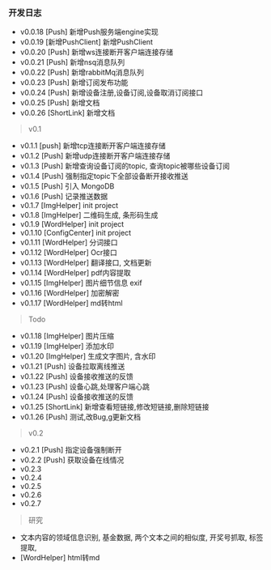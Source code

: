 ### 开发日志
- v0.0.18  [Push] 新增Push服务端engine实现
- v0.0.19  [新增PushClient] 新增PushClient
- v0.0.20  [Push] 新增ws连接断开客户端连接存储
- v0.0.21  [Push] 新增nsq消息队列
- v0.0.22  [Push] 新增rabbitMq消息队列
- v0.0.23  [Push] 新增订阅发布功能
- v0.0.24  [Push] 新增设备注册,设备订阅,设备取消订阅接口
- v0.0.25  [Push] 新增文档
- v0.0.26  [ShortLink] 新增文档

> v0.1
- v0.1.1  [push] 新增tcp连接断开客户端连接存储
- v0.1.2  [Push] 新增udp连接断开客户端连接存储
- v0.1.3  [Push] 新增查询设备订阅的topic, 查询topic被哪些设备订阅
- v0.1.4  [Push] 强制指定topic下全部设备断开接收推送
- v0.1.5  [Push] 引入 MongoDB
- v0.1.6  [Push] 记录推送数据
- v0.1.7  [ImgHelper] init project
- v0.1.8  [ImgHelper] 二维码生成, 条形码生成
- v0.1.9  [WordHelper] init project
- v0.1.10 [ConfigCenter] init project
- v0.1.11 [WordHelper] 分词接口
- v0.1.12 [WordHelper] Ocr接口
- v0.1.13 [WordHelper] 翻译接口, 文档更新
- v0.1.14 [WordHelper] pdf内容提取
- v0.1.15 [ImgHelper] 图片细节信息 exif
- v0.1.16 [WordHelper] 加密解密
- v0.1.17 [WordHelper] md转html

> Todo
- v0.1.18 [ImgHelper] 图片压缩
- v0.1.19 [ImgHelper] 添加水印 
- v0.1.20 [ImgHelper] 生成文字图片, 含水印
- v0.1.21 [Push] 设备拉取离线推送
- v0.1.22 [Push] 设备接收推送的反馈
- v0.1.23 [Push] 设备心跳,处理客户端心跳
- v0.1.24 [Push] 设备接收推送的反馈
- v0.1.25 [ShortLink] 新增查看短链接,修改短链接,删除短链接
- v0.1.26 [Push] 测试,改Bug,g更新文档

> v0.2
- v0.2.1 [Push] 指定设备强制断开
- v0.2.2 [Push] 获取设备在线情况
- v0.2.3
- v0.2.4
- v0.2.5
- v0.2.6
- v0.2.7

> 研究
- 文本内容的领域信息识别, 基金数据, 两个文本之间的相似度, 开奖号抓取, 标签提取, 
- [WordHelper] html转md